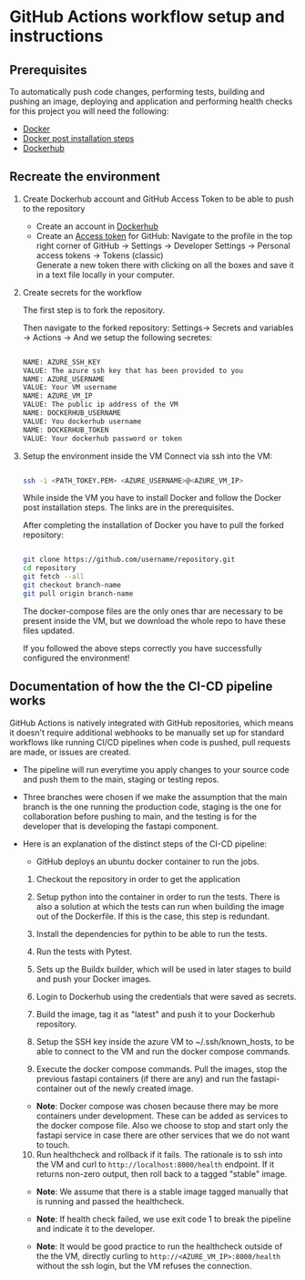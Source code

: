 # GitHub Actions workflow setup and instructions

## Prerequisites
To automatically push code changes, performing tests, building and pushing an image, deploying and application and performing health checks for this project you will need the following:
* [Docker](https://docs.docker.com/engine/installation/)
* [Docker post installation steps](https://docs.docker.com/engine/install/linux-postinstall/)
* [Dockerhub](https://hub.docker.com/)

## Recreate the environment

1. Create Dockerhub account and GitHub Access Token to be able to push to the repository
    - Create an account in [Dockerhub](https://hub.docker.com/)
    - Create an [Access token](https://github.com/settings/tokens) for GitHub:
    Navigate to the profile in the top right corner of GitHub -> Settings -> Developer Settings -> Personal access tokens -> Tokens (classic)  
    Generate a new token there with clicking on all the boxes and save it in a text file locally in your computer.

2. Create secrets for the workflow

    The first step is to fork the repository.

    Then navigate to the forked repository: Settings-> Secrets and variables -> Actions -> And we setup the following secretes:

    ```bash

    NAME: AZURE_SSH_KEY
    VALUE: The azure ssh key that has been provided to you
    NAME: AZURE_USERNAME
    VALUE: Your VM username
    NAME: AZURE_VM_IP
    VALUE: The public ip address of the VM
    NAME: DOCKERHUB_USERNAME
    VALUE: You dockerhub username
    NAME: DOCKERHUB_TOKEN
    VALUE: Your dockerhub password or token

    ```

3. Setup the environment inside the VM
    Connect via ssh into the VM:
    ```bash

    ssh -i <PATH_TOKEY.PEM> <AZURE_USERNAME>@<AZURE_VM_IP>
    
    ```
    While inside the VM you have to install Docker and follow the Docker post installation steps. The links are in the prerequisites.  

    After completing the installation of Docker you have to pull the forked repository:
    ```bash

    git clone https://github.com/username/repository.git
    cd repository
    git fetch --all
    git checkout branch-name
    git pull origin branch-name

    ```
    The docker-compose files are the only ones thar are necessary to be present inside the VM, but we download the whole repo to have these files updated.

    If you followed the above steps correctly you have successfully configured the environment!

## Documentation of how the the CI-CD pipeline works
   
 GitHub Actions is natively integrated with GitHub repositories, which means it doesn't require additional webhooks to be manually set up for standard workflows like running CI/CD pipelines when code is pushed, pull requests are made, or issues are created.

- The pipeline will run everytime you apply changes to your source code and push them to the main, staging or testing repos. 

- Three branches were chosen if we make the assumption that the main branch is the one running the production code, staging is the one for collaboration before pushing to main, and the testing is for the developer that is developing the fastapi component.

- Here is an explanation of the distinct steps of the CI-CD pipeline:

    - GitHub deploys an ubuntu docker container to run the jobs.

    1. Checkout the repository in order to get the application

    2. Setup python into the container in order to run the tests. There is also a solution at which the tests can run when building the image out of the Dockerfile. If this is the case, this step is redundant.

    3. Install the dependencies for pythin to be able to run the tests.

    4. Run the tests with Pytest.

    5. Sets up the Buildx builder, which will be used in later stages to build and push your Docker images.

    6. Login to Dockerhub using the credentials that were saved as secrets.

    7. Build the image, tag it as "latest" and push it to your Dockerhub repository.

    8. Setup the SSH key inside the azure VM to ~/.ssh/known_hosts, to be able to connect to the VM and run the docker compose commands.

    9. Execute the docker compose commands. Pull the images, stop the previous fastapi containers (if there are any) and run the fastapi-container out of the newly created image.

    - **Note**: Docker compose was chosen because there may be more containers under development. These can be added as services to the docker compose file. Also we  choose to stop and start only the fastapi service in case there are other services that we do not want to touch.

    10. Run healthcheck and rollback if it fails. The rationale is to ssh into the VM and curl to `http://localhost:8000/health` endpoint. If it returns non-zero output, then roll back to a tagged "stable" image.

    - **Note**: We assume that there is a stable image tagged manually that is running and passed the healthcheck.

    - **Note**: If health check failed, we use exit code 1 to break the pipeline and indicate it to the developer.

    - **Note**: It would be good practice to run the healthcheck outside of the the VM, directly curling to `http://<AZURE_VM_IP>:8000/health` without the ssh login, but the VM refuses the connection.

<!-- 2.  Github workflow setup
Go to the Actions tab
Go to new workflow 
And we create a workflow file -->
